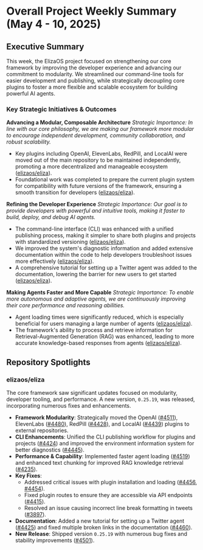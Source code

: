 # Overall Project Weekly Summary (May 4 - 10, 2025)

## Executive Summary
This week, the ElizaOS project focused on strengthening our core framework by improving the developer experience and advancing our commitment to modularity. We streamlined our command-line tools for easier development and publishing, while strategically decoupling core plugins to foster a more flexible and scalable ecosystem for building powerful AI agents.

### Key Strategic Initiatives & Outcomes

**Advancing a Modular, Composable Architecture**
*Strategic Importance: In line with our core philosophy, we are making our framework more modular to encourage independent development, community collaboration, and robust scalability.*
- Key plugins including OpenAI, ElevenLabs, RedPill, and LocalAI were moved out of the main repository to be maintained independently, promoting a more decentralized and manageable ecosystem ([elizaos/eliza](https://github.com/elizaos/eliza)).
- Foundational work was completed to prepare the current plugin system for compatibility with future versions of the framework, ensuring a smooth transition for developers ([elizaos/eliza](https://github.com/elizaos/eliza)).

**Refining the Developer Experience**
*Strategic Importance: Our goal is to provide developers with powerful and intuitive tools, making it faster to build, deploy, and debug AI agents.*
- The command-line interface (CLI) was enhanced with a unified publishing process, making it simpler to share both plugins and projects with standardized versioning ([elizaos/eliza](https://github.com/elizaos/eliza)).
- We improved the system's diagnostic information and added extensive documentation within the code to help developers troubleshoot issues more effectively ([elizaos/eliza](https://github.com/elizaos/eliza)).
- A comprehensive tutorial for setting up a Twitter agent was added to the documentation, lowering the barrier for new users to get started ([elizaos/eliza](https://github.com/elizaos/eliza)).

**Making Agents Faster and More Capable**
*Strategic Importance: To enable more autonomous and adaptive agents, we are continuously improving their core performance and reasoning abilities.*
- Agent loading times were significantly reduced, which is especially beneficial for users managing a large number of agents ([elizaos/eliza](https://github.com/elizaos/eliza)).
- The framework's ability to process and retrieve information for Retrieval-Augmented Generation (RAG) was enhanced, leading to more accurate knowledge-based responses from agents ([elizaos/eliza](https://github.com/elizaos/eliza)).

## Repository Spotlights

### elizaos/eliza
The core framework saw significant updates focused on modularity, developer tooling, and performance. A new version, `0.25.19`, was released, incorporating numerous fixes and enhancements.
- **Framework Modularity**: Strategically moved the OpenAI ([#4511](https://github.com/elizaos/eliza/pull/4511)), ElevenLabs ([#4480](https://github.com/elizaos/eliza/pull/4480)), RedPill ([#4428](https://github.com/elizaos/eliza/pull/4428)), and LocalAI ([#4439](https://github.com/elizaos/eliza/pull/4439)) plugins to external repositories.
- **CLI Enhancements**: Unified the CLI publishing workflow for plugins and projects ([#4424](https://github.com/elizaos/eliza/pull/4424)) and improved the environment information system for better diagnostics ([#4445](https://github.com/elizaos/eliza/pull/4445)).
- **Performance & Capability**: Implemented faster agent loading ([#4519](https://github.com/elizaos/eliza/pull/4519)) and enhanced text chunking for improved RAG knowledge retrieval ([#4235](https://github.com/elizaos/eliza/pull/4235)).
- **Key Fixes**:
    - Addressed critical issues with plugin installation and loading ([#4456](https://github.com/elizaos/eliza/pull/4456), [#4454](https://github.com/elizaos/eliza/pull/4454)).
    - Fixed plugin routes to ensure they are accessible via API endpoints ([#4415](https://github.com/elizaos/eliza/pull/4415)).
    - Resolved an issue causing incorrect line break formatting in tweets ([#3897](https://github.com/elizaos/eliza/issues/3897)).
- **Documentation**: Added a new tutorial for setting up a Twitter agent ([#4425](https://github.com/elizaos/eliza/pull/4425)) and fixed multiple broken links in the documentation ([#4460](https://github.com/elizaos/eliza/pull/4460)).
- **New Release**: Shipped version `0.25.19` with numerous bug fixes and stability improvements ([#4501](https://github.com/elizaos/eliza/pull/4501)).